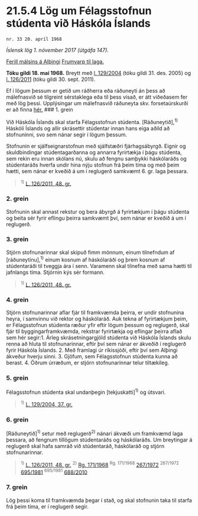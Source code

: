 # 21.5.4 Lög um Félagsstofnun stúdenta við Háskóla Íslands

`nr. 33 20. apríl 1968`

_Íslensk lög 1. nóvember 2017 (útgáfa 147)._

[Ferill málsins á Alþingi](https://www.althingi.is/thingstorf/thingmalalistar-eftir-thingum/ferill/?ltg=88&mnr=157)
[Frumvarp til laga.](https://www.althingi.is/altext/88/s/pdf/0358.pdf)

**Tóku gildi 18. maí 1968.**
Breytt með
[l. 129/2004](https://althingi.is/altext/stjt/2004.129.html) (tóku gildi 31. des. 2005) og
[l. 126/2011](https://althingi.is/altext/stjt/2011.126.html) (tóku gildi 30. sept. 2011).

Ef í lögum þessum er getið um ráðherra eða ráðuneyti án þess að málefnasvið sé tilgreint sérstaklega eða til þess vísað, er átt viðeðasem fer með lög þessi. Upplýsingar um málefnasvið ráðuneyta skv. forsetaúrskurði er að finna [hér.](2017015.md) ### 1. grein

Við Háskóla Íslands skal starfa Félagsstofnun stúdenta. [Ráðuneytið],<sup>1)</sup> Háskóli Íslands og allir skrásettir stúdentar innan hans eiga aðild að stofnuninni, svo sem nánar segir í lögum þessum.

Stofnunin er sjálfseignarstofnun með sjálfstæðri fjárhagsábyrgð. Eignir og skuldbindingar stúdentagarðanna og annarra fyrirtækja í þágu stúdenta, sem rekin eru innan skólans nú, skulu að fengnu samþykki háskólaráðs og stúdentaráðs hverfa undir hina nýju stofnun frá þeim tíma og með þeim hætti, sem nánar er kveðið á um í reglugerð samkvæmt 6. gr. laga þessara.

> <sup>1)</sup> [L. 126/2011, 48. gr.](https://althingi.is/altext/stjt/2011.126.html)

### 2. grein

Stofnunin skal annast rekstur og bera ábyrgð á fyrirtækjum í þágu stúdenta og beita sér fyrir eflingu þeirra samkvæmt því, sem nánar er kveðið á um í reglugerð.

### 3. grein

Stjórn stofnunarinnar skal skipuð fimm mönnum, einum tilnefndum af [ráðuneytinu],<sup>1)</sup> einum kosnum af háskólaráði og þrem kosnum af stúdentaráði til tveggja ára í senn. Varamenn skal tilnefna með sama hætti til jafnlangs tíma. Stjórnin kýs sér formann.

> <sup>1)</sup> [L. 126/2011, 48. gr.](https://althingi.is/altext/stjt/2011.126.html)

### 4. grein

Stjórn stofnunarinnar aflar fjár til framkvæmda þeirra, er undir stofnunina heyra, í samvinnu við rektor og háskólaráð. Auk tekna af fyrirtækjum þeim, er Félagsstofnun stúdenta ræður yfir eftir lögum þessum og reglugerð, skal fjár til byggingarframkvæmda, rekstrar fyrirtækja og eflingar þeirra aflað sem hér segir:1. Árleg skrásetningargjöld stúdenta við Háskóla Íslands skulu renna að hluta til stofnunarinnar, eftir því sem nánar er ákveðið í reglugerð fyrir Háskóla Íslands.
2. Með framlagi úr ríkissjóði, eftir því sem Alþingi ákveður hverju sinni.
3. Gjöfum, sem Félagsstofnun stúdenta kunna að berast.
4. Öðrum úrræðum, er stjórn stofnunarinnar telur tiltækileg.

### 5. grein

Félagsstofnun stúdenta skal undanþegin [tekjuskatti]<sup>1)</sup> og útsvari.

> <sup>1)</sup> [L. 129/2004, 37. gr.](https://althingi.is/altext/stjt/2004.129.html)

### 6. grein

[Ráðuneytið]<sup>1)</sup> setur með reglugerð<sup>2)</sup> nánari ákvæði um framkvæmd laga þessara, að fengnum tillögum stúdentaráðs og háskólaráðs. Um breytingar á reglugerð skal hafa samráð við stúdentaráð, háskólaráð og stjórn stofnunarinnar.

> <sup>1)</sup> [L. 126/2011, 48. gr.](https://althingi.is/altext/stjt/2011.126.html) <sup>2)</sup> [Rg. 171/1968](https://althingi.ishttps://www.reglugerd.is/reglugerdir/allar/nr/171-1968) <sup>Rg. 171/1968</sup> [267/1972](https://althingi.ishttps://www.reglugerd.is/reglugerdir/allar/nr/267-1972) <sup>267/1972</sup> [695/1981](https://althingi.ishttps://www.reglugerd.is/reglugerdir/allar/nr/695-1981) <sup>695/1981</sup> [688/2010](https://althingi.ishttps://www.reglugerd.is/reglugerdir/allar/nr/688-2010)

### 7. grein

Lög þessi koma til framkvæmda þegar í stað, og skal stofnunin taka til starfa frá þeim tíma, er í reglugerð segir.
